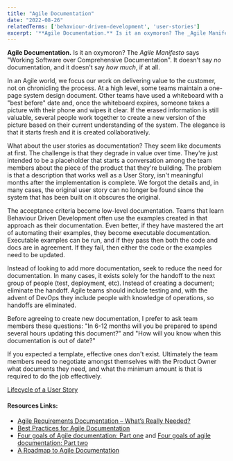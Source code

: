 ```yaml
---
title: "Agile Documentation"
date: "2022-08-26"
relatedTerms: ['behaviour-driven-development', 'user-stories']
excerpt: '**Agile Documentation.** Is it an oxymoron? The _Agile Manifesto_ says "Working Software'
---
```


**Agile Documentation.** Is it an oxymoron? The _Agile Manifesto_ says "Working Software over Comprehensive Documentation". It doesn't say _no_ documentation, and it doesn't say _how much_, if at all.

In an Agile world, we focus our work on delivering value to the customer, not on chronicling the process. At a high level, some teams maintain a one-page system design document. Other teams have used a whiteboard with a "best before" date and, once the whiteboard expires, someone takes a picture with their phone and wipes it clear. If the erased information is still valuable, several people work together to create a new version of the picture based on their current understanding of the system. The elegance is that it starts fresh and it is created collaboratively.

What about the user stories as documentation? They seem like documents at first. The challenge is that they degrade in value over time. They're just intended to be a placeholder that starts a conversation among the team members about the piece of the product that they're building. The problem is that a description that works well as a User Story, isn't meaningful months after the implementation is complete. We forgot the details and, in many cases, the original user story can no longer be found since the system that has been built on it obscures the original.

The acceptance criteria become low-level documentation. Teams that learn Behaviour Driven Development often use the examples created in that approach as their documentation. Even better, if they have mastered the art of automating their examples, they become executable documentation. Executable examples can be run, and if they pass then both the code and docs are in agreement. If they fail, then either the code or the examples need to be updated.

Instead of looking to add more documentation, seek to reduce the need for documentation. In many cases, it exists solely for the handoff to the next group of people (test, deployment, etc). Instead of creating a document; eliminate the handoff. Agile teams should include testing and, with the advent of DevOps they include people with knowledge of operations, so handoffs are eliminated.

Before agreeing to create new documentation, I prefer to ask team members these questions: "In 6-12 months will you be prepared to spend several hours updating this document?" and "How will you know when this documentation is out of date?"

If you expected a template, effective ones don't exist. Ultimately the team members need to negotiate amongst themselves with the Product Owner what documents they need, and what the minimum amount is that is required to do the job effectively.

[Lifecycle of a User Story](/blog/lifecycle-of-a-user-story)

#### Resources Links:

- [Agile Requirements Documentation – What’s Really Needed?](https://www.ba-cube.com/blog/agile-requirements-documentation-whats-really-needed/)
- [Best Practices for Agile Documentation](https://tdan.com/best-practices-for-agile-documentation/18936)
- [Four goals of Agile documentation: Part one](https://www.thoughtworks.com/insights/blog/four-goals-agile-documentation-part-one) and [Four goals of agile documentation: Part two](https://www.thoughtworks.com/insights/blog/four-goals-agile-documentation-part-two)
- [A Roadmap to Agile Documentation](https://www.infoq.com/articles/roadmap-agile-documentation/)

